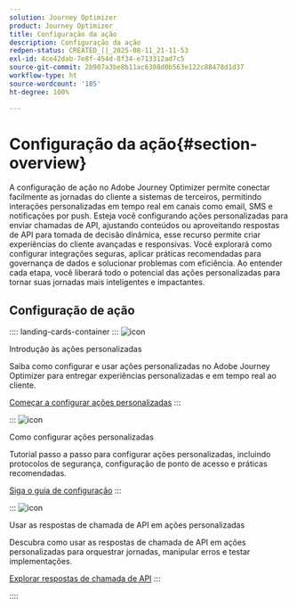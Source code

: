 ```yaml
---
solution: Journey Optimizer
product: Journey Optimizer
title: Configuração da ação
description: Configuração da ação
redpen-status: CREATED_||_2025-08-11_21-11-53
exl-id: 4ce42dab-7e8f-454d-8f34-e713312ad7c5
source-git-commit: 2b907a3be8b11ac6308d0b563e122c88478d1d37
workflow-type: ht
source-wordcount: '185'
ht-degree: 100%

---
```


# Configuração da ação{#section-overview}

A configuração de ação no Adobe Journey Optimizer permite conectar facilmente as jornadas do cliente a sistemas de terceiros, permitindo interações personalizadas em tempo real em canais como email, SMS e notificações por push. Esteja você configurando ações personalizadas para enviar chamadas de API, ajustando conteúdos ou aproveitando respostas de API para tomada de decisão dinâmica, esse recurso permite criar experiências do cliente avançadas e responsivas. Você explorará como configurar integrações seguras, aplicar práticas recomendadas para governança de dados e solucionar problemas com eficiência. Ao entender cada etapa, você liberará todo o potencial das ações personalizadas para tornar suas jornadas mais inteligentes e impactantes.

## Configuração de ação

:::: landing-cards-container
:::
![icon](https://cdn.experienceleague.adobe.com/icons/circle-play.svg)

Introdução às ações personalizadas

Saiba como configurar e usar ações personalizadas no Adobe Journey Optimizer para entregar experiências personalizadas e em tempo real ao cliente.

[Começar a configurar ações personalizadas](../using/action/action.md)
:::

:::
![icon](https://cdn.experienceleague.adobe.com/icons/gear.svg)

Como configurar ações personalizadas

Tutorial passo a passo para configurar ações personalizadas, incluindo protocolos de segurança, configuração de ponto de acesso e práticas recomendadas.

[Siga o guia de configuração](../using/action/about-custom-action-configuration.md)
:::

:::
![icon](https://cdn.experienceleague.adobe.com/icons/code-branch.svg)

Usar as respostas de chamada de API em ações personalizadas

Descubra como usar as respostas de chamada de API em ações personalizadas para orquestrar jornadas, manipular erros e testar implementações.

[Explorar respostas de chamada de API](../using/action/action-response.md)
:::

::::
